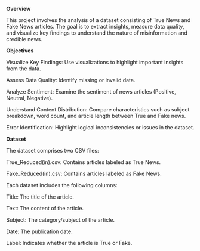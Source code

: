 **Overview**

This project involves the analysis of a dataset consisting of True News and Fake News articles. The goal is to extract insights, measure data quality, and visualize key findings to understand the nature of misinformation and credible news.

**Objectives**

Visualize Key Findings: Use visualizations to highlight important insights from the data.

Assess Data Quality: Identify missing or invalid data.

Analyze Sentiment: Examine the sentiment of news articles (Positive, Neutral, Negative).

Understand Content Distribution: Compare characteristics such as subject breakdown, word count, and article length between True and Fake news.

Error Identification: Highlight logical inconsistencies or issues in the dataset.

**Dataset**

The dataset comprises two CSV files:

True_Reduced(in).csv: Contains articles labeled as True News.

Fake_Reduced(in).csv: Contains articles labeled as Fake News.

Each dataset includes the following columns:

Title: The title of the article.

Text: The content of the article.

Subject: The category/subject of the article.

Date: The publication date.

Label: Indicates whether the article is True or Fake.
